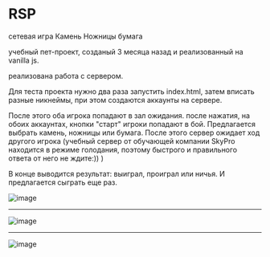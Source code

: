 # RSP
сетевая игра Камень Ножницы бумага

учебный пет-проект, созданый 3 месяца назад и реализованный на vanilla js.

реализована работа с сервером.

Для теста проекта нужно два раза запустить index.html, затем вписать разные никнеймы, при этом создаются аккаунты на сервере.

После этого оба игрока попадают в зал ожидания. после нажатия, на обоих аккаунтах, кнопки "старт" игроки попадают в бой. 
Предлагается выбрать камень, ножницы или бумага. После этого сервер ожидает ход другого игрока (учебный сервер от обучающей компании SkyPro находится в режиме голодания, поэтому быстрого и правильного ответа от него не ждите:)) )

В конце выводится результат: выиграл, проиграл или ничья. И предлагается сыграть еще раз.

![image](https://user-images.githubusercontent.com/102058870/191314089-6a9132b1-8686-4554-9a17-e4fcc4f31939.png)

-----------------------------------------------------------

![image](https://user-images.githubusercontent.com/102058870/191314698-f2792bcb-203f-4a06-9535-1000e265391a.png)

-----------------------------------------------------------

![image](https://user-images.githubusercontent.com/102058870/191314859-ecc6d88e-9fb1-43a1-b233-3c00cbbab9df.png)
